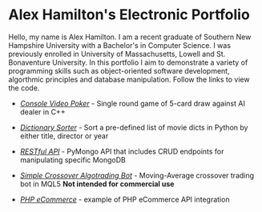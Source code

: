 # Alex Hamilton's Electronic Portfolio

Hello, my name is Alex Hamilton. I am a recent graduate of Southern New Hampshire University with a Bachelor's in Computer Science. I was previously enrolled in University of Massachusetts, Lowell and St. Bonaventure University. In this portfolio I aim to demonstrate a variety of programming skills such as object-oriented software development, algorthmic principles and database manipulation. Follow the links to view the code.

- [*Console Video Poker*](https://github.com/AHamilton653/ePortfolio/tree/558a9dedbf2eacacf47bfb0d56c231e08d9df0b7/Poker-Game) - Single round game of 5-card draw against AI dealer in C++

- [*Dictionary Sorter*](https://github.com/AHamilton653/ePortfolio/tree/47bbc5b45727a65fc88f079edd028aabbc32c6cd/Movie-Sorter) - Sort a pre-defined list of movie dicts in Python by either title, director or year

- [*RESTful API*](https://github.com/AHamilton653/ePortfolio/tree/558a9dedbf2eacacf47bfb0d56c231e08d9df0b7/RESTful-API) - PyMongo API that includes CRUD endpoints for manipulating specific MongoDB

- [*Simple Crossover Algotrading Bot*](https://github.com/AHamilton653/ePortfolio/tree/558a9dedbf2eacacf47bfb0d56c231e08d9df0b7/Crossover-Bot) - Moving-Average crossover trading bot in MQL5 **Not intended for commercial use**

- [*PHP eCommerce*](https://github.com/AHamilton653/ePortfolio/tree/a7fa93ae8372e062b9484deb06ecedff045c3e88/eCommerce) - example of PHP eCommerce API integration
